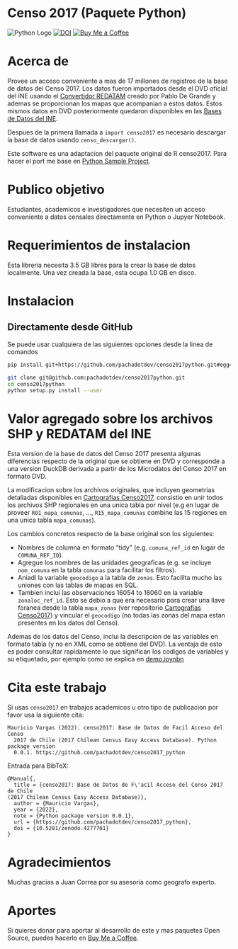 # Censo 2017 (Paquete Python)

<!-- badges: start -->

![Python Logo](https://www.python.org/static/community_logos/python-logo.png "Sample inline image")
[![DOI](https://zenodo.org/badge/DOI/10.5281/zenodo.4277761.svg)](https://doi.org/10.5281/zenodo.4277761)
[![Buy Me a
Coffee](https://img.shields.io/badge/buymeacoffee-pacha-yellow)](https://www.buymeacoffee.com/pacha?via=github)
<!-- badges: end -->

# Acerca de

Provee un acceso conveniente a mas de 17 millones de registros de la
base de datos del Censo 2017. Los datos fueron importados desde el DVD
oficial del INE usando el [Convertidor
REDATAM](https://github.com/discontinuos/redatam-converter/) creado por
Pablo De Grande y ademas se proporcionan los mapas que acompanian a
estos datos. Estos mismos datos en DVD posteriormente quedaron
disponibles en las [Bases de Datos del
INE](https://www.ine.cl/estadisticas/sociales/censos-de-poblacion-y-vivienda/poblacion-y-vivienda).

Despues de la primera llamada a `import censo2017` es necesario
descargar la base de datos usando `censo_descargar()`.

Este software es una adaptacion del paquete original de R censo2017. Para hacer el port me base 
en [Python Sample Project](https://github.com/pypa/sampleproject).

# Publico objetivo

Estudiantes, academicos e investigadores que necesiten un acceso
conveniente a datos censales directamente en Python o Jupyer Notebook.

# Requerimientos de instalacion

Esta libreria necesita 3.5 GB libres para la crear la base de datos
localmente. Una vez creada la base, esta ocupa 1.0 GB en disco.

# Instalacion

## Directamente desde GitHub

Se puede usar cualquiera de las siguientes opciones desde la linea de comandos

```bash
pip install git+https://github.com/pachadotdev/censo2017python.git#egg=censo2017
```

```bash
git clone git@github.com:pachadotdev/censo2017python.git
cd censo2017python
python setup.py install --user
```

# Valor agregado sobre los archivos SHP y REDATAM del INE

Esta version de la base de datos del Censo 2017 presenta algunas
diferencias respecto de la original que se obtiene en DVD y corresponde
a una version DuckDB derivada a partir de los Microdatos del Censo 2017
en formato DVD.

La modificacion sobre los archivos originales, que incluyen geometrias
detalladas disponibles en [Cartografias
Censo2017](https://github.com/ropensci/censo2017-cartografias),
consistio en unir todos los archivos SHP regionales en una unica tabla
por nivel (e.g en lugar de proveer `R01_mapa_comunas`, …,
`R15_mapa_comunas` combine las 15 regiones en una unica tabla
`mapa_comunas`).

Los cambios concretos respecto de la base original son los siguientes:

-   Nombres de columna en formato “tidy” (e.g. `comuna_ref_id` en lugar
    de `COMUNA_REF_ID`).
-   Agregue los nombres de las unidades geograficas (e.g. se incluye
    `nom_comuna` en la tabla `comunas` para facilitar los filtros).
-   Aniadi la variable `geocodigo` a la tabla de `zonas`. Esto facilita
    mucho las uniones con las tablas de mapas en SQL.
-   Tambien inclui las observaciones 16054 to 16060 en la variable
    `zonaloc_ref_id`. Esto se debio a que era necesario para crear una
    llave foranea desde la tabla `mapa_zonas` (ver repositorio
    [Cartografias
    Censo2017](https://github.com/ropensci/censo2017-cartografias)) y
    vincular el `geocodigo` (no todas las zonas del mapa estan presentes
    en los datos del Censo).

Ademas de los datos del Censo, inclui la descripcion de las variables en
formato tabla (y no en XML como se obtiene del DVD). La ventaja de esto
es poder consultar rapidamente lo que significan los codigos de
variables y su etiquetado, por ejemplo como se explica en 
[demo.ipynbn](https://github.com/pachadotdev/censo2017_python/blob/main/demo.ipynb)

# Cita este trabajo

Si usas `censo2017` en trabajos academicos u otro tipo de publicacion
por favor usa la siguiente cita:

    Mauricio Vargas (2022). censo2017: Base de Datos de Facil Acceso del Censo
      2017 de Chile (2017 Chilean Census Easy Access Database). Python package version
      0.0.1. https://github.com/pachadotdev/censo2017_python

Entrada para BibTeX:

    @Manual{,
      title = {censo2017: Base de Datos de F\'acil Acceso del Censo 2017 de Chile
    (2017 Chilean Census Easy Access Database)},
      author = {Mauricio Vargas},
      year = {2022},
      note = {Python package version 0.0.1},
      url = {https://github.com/pachadotdev/censo2017_python},
      doi = {10.5281/zenodo.4277761}
    }

# Agradecimientos

Muchas gracias a Juan Correa por su asesoria como geografo experto.

# Aportes

Si quieres donar para aportar al desarrollo de este y mas paquetes Open
Source, puedes hacerlo en [Buy Me a
Coffee](https://www.buymeacoffee.com/pacha/).
